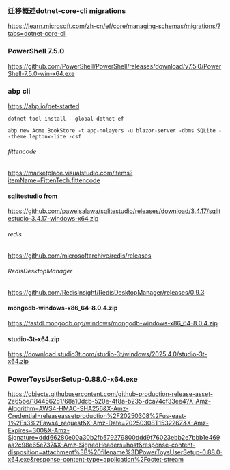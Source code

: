 
### 迁移概述dotnet-core-cli migrations
https://learn.microsoft.com/zh-cn/ef/core/managing-schemas/migrations/?tabs=dotnet-core-cli

### PowerShell 7.5.0
https://github.com/PowerShell/PowerShell/releases/download/v7.5.0/PowerShell-7.5.0-win-x64.exe

### abp cli
https://abp.io/get-started

```
dotnet tool install --global dotnet-ef

abp new Acme.BookStore -t app-nolayers -u blazor-server -dbms SQLite --theme leptonx-lite -csf

```

###### fittencode
https://marketplace.visualstudio.com/items?itemName=FittenTech.fittencode

#### sqlitestudio from 
https://github.com/pawelsalawa/sqlitestudio/releases/download/3.4.17/sqlitestudio-3.4.17-windows-x64.zip



###### redis
https://github.com/microsoftarchive/redis/releases

###### RedisDesktopManager
https://github.com/RedisInsight/RedisDesktopManager/releases/0.9.3







#### mongodb-windows-x86_64-8.0.4.zip
https://fastdl.mongodb.org/windows/mongodb-windows-x86_64-8.0.4.zip

#### studio-3t-x64.zip
https://download.studio3t.com/studio-3t/windows/2025.4.0/studio-3t-x64.zip


### PowerToysUserSetup-0.88.0-x64.exe
https://objects.githubusercontent.com/github-production-release-asset-2e65be/184456251/68a10dcb-520e-4f8a-b235-dca74cf33ee4?X-Amz-Algorithm=AWS4-HMAC-SHA256&X-Amz-Credential=releaseassetproduction%2F20250308%2Fus-east-1%2Fs3%2Faws4_request&X-Amz-Date=20250308T153226Z&X-Amz-Expires=300&X-Amz-Signature=ddd66280e00a30b2fb579279800ddd9f76023ebb2e7bbb1e469aa2c98e65e737&X-Amz-SignedHeaders=host&response-content-disposition=attachment%3B%20filename%3DPowerToysUserSetup-0.88.0-x64.exe&response-content-type=application%2Foctet-stream






